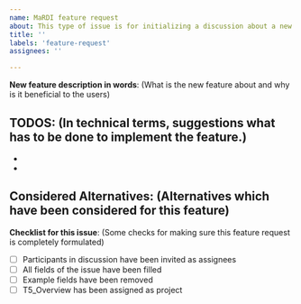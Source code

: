 ```yaml
---
name: MaRDI feature request
about: This type of issue is for initializing a discussion about a new feature. 
title: ''
labels: 'feature-request'
assignees: ''

---
```


**New feature description in words**:
(What is the new feature about and why is it beneficial to the users)  
  
 
 
**TODOS**: 
(In technical terms, suggestions what has to be done to implement the feature.) 
-  
-  
- 

**Considered Alternatives**: 
(Alternatives which have been considered for this feature) 
- 



**Checklist for this issue**: 
(Some checks for making sure this feature request is completely formulated)
- [ ] Participants in discussion have been invited as assignees 
- [ ] All fields of the issue have been filled 
- [ ] Example fields have been removed
- [ ] T5_Overview has been assigned as project
